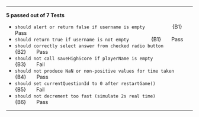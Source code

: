 
---

**5 passed out of 7 Tests**

* `should alert or return false if username is empty`              {B1}  Pass
* `should return true if username is not empty`                    {B1}  Pass
* `should correctly select answer from checked radio button`       {B2}  Pass
* `should not call saveHighScore if playerName is empty`           {B3}  Fail
* `should not produce NaN or non-positive values for time taken`   {B4}  Pass
* `should set currentQuestionId to 0 after restartGame()`          {B5}  Fail
* `should not decrement too fast (simulate 2s real time)`          {B6}  Pass

---
